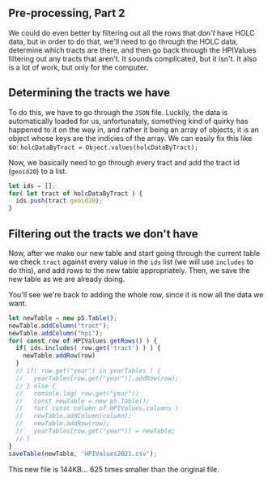 Pre-processing, Part 2
----------------------

We could do even better by filtering out all the rows that _don't_ have HOLC data, but in order to do that, we'll need to go through the HOLC data, determine which tracts are there, and then go back through the HPIValues filtering out any tracts that aren't. It sounds complicated, but it isn't. It also is a lot of work, but only for the computer. 

## Determining the tracts we have

To do this, we have to go through the `JSON` file. Luckily, the data is automatically loaded for us, unfortunately, something kind of quirky has happened to it on the way in, and rather it being an array of objects, it is an object whose keys are the indicies of the array. We can easily fix this like so: `holcDataByTract = Object.values(holcDataByTract);`

Now, we basically need to go through every tract and add the tract id (`geoid20`) to a list.

```javascript
let ids = [];
for( let tract of holcDataByTract ) {
  ids.push(tract.geoid20);
}
```

## Filtering out the tracts we don't have

Now, after we make our new table and start going through the current table we check `tract` against every value in the `ids` list (we will use `includes` to do this), and add rows to the new table appropriately. Then, we save the new table as we are already doing.

You'll see we're back to adding the whole row, since it is now all the data we want.

```javascript
let newTable = new p5.Table();
newTable.addColumn("tract");
newTable.addColumn("hpi");  
for( const row of HPIValues.getRows() ) {
  if( ids.includes( row.get('tract') ) ) {
    newTable.addRow(row)
  }
  // if( row.get("year") in yearTables ) {
  //   yearTables[row.get("year")].addRow(row);
  // } else {
  //   console.log( row.get("year"))
  //   const newTable = new p5.Table();
  //   for( const column of HPIValues.columns )
  //   newTable.addColumn(column);
  //   newTable.addRow(row);
  //   yearTables[row.get("year")] = newTable;
  // }
}
saveTable(newTable, 'HPIValues2021.csv');
```

This new file is 144KB... 625 times smaller than the original file.